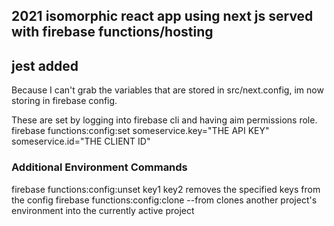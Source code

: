## 2021 isomorphic react app using next js served with firebase functions/hosting

## jest added

Because I can't grab the variables that are stored in src/next.config, im now storing in firebase config. 

These are set by logging into firebase cli and having aim permissions role.
firebase functions:config:set someservice.key="THE API KEY" someservice.id="THE CLIENT ID"
### Additional Environment Commands
firebase functions:config:unset key1 key2 removes the specified keys from the config
firebase functions:config:clone --from <fromProject> clones another project's environment into the currently active project

